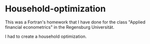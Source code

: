 # Household-optimization

This was a Fortran's homework that I have done for the class "Applied financial econometrics" in the Regensburg Universität. 

I had to create a household optimization.
